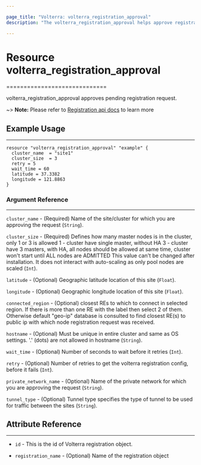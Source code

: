 ```yaml
---

page_title: "Volterra: volterra_registration_approval"
description: "The volterra_registration_approval helps approve registration request"

---
```


Resource volterra_registration_approval
=======================================

=============================

volterra_registration_approval approves pending registration request.

~> **Note:** Please refer to [Registration api docs](https://docs.cloud.f5.com/docs/api/registration#operation/ves.io.schema.registration.CustomAPI.RegistrationApprove) to learn more

Example Usage
-------------

---

```hcl
resource "volterra_registration_approval" "example" {
  cluster_name  = "site1"
  cluster_size  = 3
  retry = 5
  wait_time = 60
  latitude = 37.3382
  longitude = 121.8863
}

```

### Argument Reference

---

`cluster_name` - (Required) Name of the site/cluster for which you are approving the request (`String`).

`cluster_size` - (Required) Defines how many master nodes is in the cluster, only 1 or 3 is allowed 1 - cluster have single master, without HA 3 - cluster have 3 masters, with HA, all nodes should be allowed at same time, cluster won't start until ALL nodes are ADMITTED This value can't be changed after installation. It does not interact with auto-scaling as only pool nodes are scaled (`Int`).

`latitude` - (Optional) Geographic latitude location of this site (`Float`).

`longitude` - (Optional) Geographic longitude location of this site (`Float`).

`connected_region` - (Optional) closest REs to which to connect in selected region. If there is more than one RE with the label then select 2 of them. Otherwise default "geo-ip" database is consulted to find closest RE(s) to public ip with which node registration request was received.

`hostname` - (Optional) Must be unique in entire cluster and same as OS settings. '.' (dots) are not allowed in hostname (`String`).

`wait_time` - (Optional) Number of seconds to wait before it retries (`Int`).

`retry` - (Optional) Number of retries to get the volterra registration config, before it fails (`Int`).

`private_network_name` - (Optional) Name of the private network for which you are approving the request (`String`).

`tunnel_type` - (Optional) Tunnel type specifies the type of tunnel to be used for traffic between the sites (`String`).

Attribute Reference
-------------------

---

-	`id` - This is the id of Volterra registration object.

-	`registration_name` - (Optional) Name of the registration object
